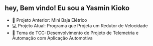 ## hey, Bem vindo! Eu sou a Yasmin Kioko 

- 🚗 Projeto Anterior: Mini Baja Elétrico
- 💻 Projeto Atual: Programa que Projeta um Redutor de Velocidade  
- 📃 Tema de TCC: Desenvolvimento de Projeto de Telemetria e Automação com Aplicação Automotiva 

